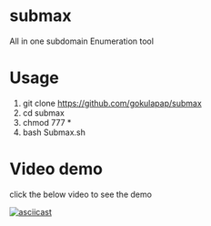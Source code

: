 # submax
All in one subdomain Enumeration tool

# Usage
1) git clone https://github.com/gokulapap/submax
2) cd submax
3) chmod 777 *
4) bash Submax.sh

# Video demo

click the below video to see the demo

[![asciicast](https://asciinema.org/a/h9tAC0XfNeRcxvGErCbGYSUlk.png)](https://asciinema.org/a/h9tAC0XfNeRcxvGErCbGYSUlk)



